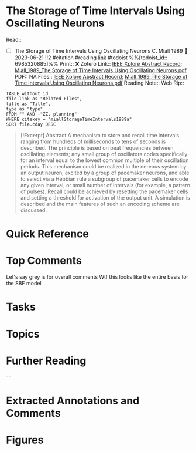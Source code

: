 

# The Storage of Time Intervals Using Oscillating Neurons
Read:: 
- [ ] The Storage of Time Intervals Using Oscillating Neurons C. Miall 1989 🛫 2023-06-21 !!2 #citation #reading [link](https://todoist.com/showTask?id=6985320885) #todoist %%[todoist_id:: 6985320885]%%
Print::  ❌
Zotero Link:: [IEEE Xplore Abstract Record](zotero://open-pdf/library/items/H8YWS3TT); [Miall_1989_The Storage of Time Intervals Using Oscillating Neurons.pdf](zotero://open-pdf/library/items/KGHNKWLA)
PDF:: NA
Files:: [IEEE Xplore Abstract Record](file:///C:%5CUsers%5Cmichaelt%5CInsync%5Cm@tarlton.info%5CGoogle%20Drive%5C06.%20Zotero%5Cstorage%5CH8YWS3TT%5C6795448.html); [Miall_1989_The Storage of Time Intervals Using Oscillating Neurons.pdf](file:///C:%5CUsers%5Cmichaelt%5CInsync%5Cm@tarlton.info%5CGoogle%20Drive%5C06.%20Zotero%5Cstorage_new%5CNeural%20Computation_1989%5CMiall_1989_The%20Storage%20of%20Time%20Intervals%20Using%20Oscillating%20Neurons.pdf)
Reading Note:: 
Web Rip:: 

```dataview
TABLE without id
file.link as "Related Files",
title as "Title",
type as "type"
FROM "" AND -"ZZ. planning"
WHERE citekey = "miallStorageTimeIntervals1989a" 
SORT file.cday DESC
```


> [!Excerpt] Abstract
> A mechanism to store and recall time intervals ranging from hundreds of milliseconds to tens of seconds is described. The principle is based on beat frequencies between oscillating elements; any small group of oscillators codes specifically for an interval equal to the lowest common multiple of their oscillation periods. This mechanism could be realized in the nervous system by an output neuron, excited by a group of pacemaker neurons, and able to select via a Hebbian rule a subgroup of pacemaker cells to encode any given interval, or small number of intervals (for example, a pattern of pulses). Recall could be achieved by resetting the pacemaker cells and setting a threshold for activation of the output unit. A simulation is described and the main features of such an encoding scheme are discussed.


# Quick Reference

# Top Comments

Let's say grey is for overall comments
Wtf this looks like the entire basis for the SBF model


# Tasks

# Topics


# Further Reading 
 

--
# Extracted Annotations and Comments


# Figures